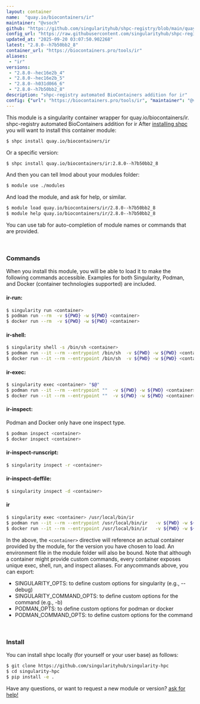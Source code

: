 ```yaml
---
layout: container
name:  "quay.io/biocontainers/ir"
maintainer: "@vsoch"
github: "https://github.com/singularityhub/shpc-registry/blob/main/quay.io/biocontainers/ir/container.yaml"
config_url: "https://raw.githubusercontent.com/singularityhub/shpc-registry/main/quay.io/biocontainers/ir/container.yaml"
updated_at: "2025-09-20 03:07:50.902268"
latest: "2.8.0--h7b50bb2_8"
container_url: "https://biocontainers.pro/tools/ir"
aliases:
 - "ir"
versions:
 - "2.8.0--hec16e2b_4"
 - "2.8.0--hec16e2b_5"
 - "2.8.0--h031d066_6"
 - "2.8.0--h7b50bb2_8"
description: "shpc-registry automated BioContainers addition for ir"
config: {"url": "https://biocontainers.pro/tools/ir", "maintainer": "@vsoch", "description": "shpc-registry automated BioContainers addition for ir", "latest": {"2.8.0--h7b50bb2_8": "sha256:f0c86e38a1ac9c8b01cd2beab3c77d1ea90666f571972db4aabd7b71ba6eaca9"}, "tags": {"2.8.0--hec16e2b_4": "sha256:a705547b48500cdfa7f6926c11e4139e405a3b7f458ddae8768a43254a92e3b8", "2.8.0--hec16e2b_5": "sha256:d37e8e71d6764c068bdd86f13010d49c63401ac53efaee267f5a25e663d975ed", "2.8.0--h031d066_6": "sha256:94ebabf6c337139a96099b44996800777c13bb115b1c5549e16dc1782b6034ab", "2.8.0--h7b50bb2_8": "sha256:f0c86e38a1ac9c8b01cd2beab3c77d1ea90666f571972db4aabd7b71ba6eaca9"}, "docker": "quay.io/biocontainers/ir", "aliases": {"ir": "/usr/local/bin/ir"}}
---
```


This module is a singularity container wrapper for quay.io/biocontainers/ir.
shpc-registry automated BioContainers addition for ir
After [installing shpc](#install) you will want to install this container module:


```bash
$ shpc install quay.io/biocontainers/ir
```

Or a specific version:

```bash
$ shpc install quay.io/biocontainers/ir:2.8.0--h7b50bb2_8
```

And then you can tell lmod about your modules folder:

```bash
$ module use ./modules
```

And load the module, and ask for help, or similar.

```bash
$ module load quay.io/biocontainers/ir/2.8.0--h7b50bb2_8
$ module help quay.io/biocontainers/ir/2.8.0--h7b50bb2_8
```

You can use tab for auto-completion of module names or commands that are provided.

<br>

### Commands

When you install this module, you will be able to load it to make the following commands accessible.
Examples for both Singularity, Podman, and Docker (container technologies supported) are included.

#### ir-run:

```bash
$ singularity run <container>
$ podman run --rm  -v ${PWD} -w ${PWD} <container>
$ docker run --rm  -v ${PWD} -w ${PWD} <container>
```

#### ir-shell:

```bash
$ singularity shell -s /bin/sh <container>
$ podman run --it --rm --entrypoint /bin/sh  -v ${PWD} -w ${PWD} <container>
$ docker run --it --rm --entrypoint /bin/sh  -v ${PWD} -w ${PWD} <container>
```

#### ir-exec:

```bash
$ singularity exec <container> "$@"
$ podman run --it --rm --entrypoint ""  -v ${PWD} -w ${PWD} <container> "$@"
$ docker run --it --rm --entrypoint ""  -v ${PWD} -w ${PWD} <container> "$@"
```

#### ir-inspect:

Podman and Docker only have one inspect type.

```bash
$ podman inspect <container>
$ docker inspect <container>
```

#### ir-inspect-runscript:

```bash
$ singularity inspect -r <container>
```

#### ir-inspect-deffile:

```bash
$ singularity inspect -d <container>
```


#### ir

```bash
$ singularity exec <container> /usr/local/bin/ir
$ podman run --it --rm --entrypoint /usr/local/bin/ir   -v ${PWD} -w ${PWD} <container> -c " $@"
$ docker run --it --rm --entrypoint /usr/local/bin/ir   -v ${PWD} -w ${PWD} <container> -c " $@"
```



In the above, the `<container>` directive will reference an actual container provided
by the module, for the version you have chosen to load. An environment file in the
module folder will also be bound. Note that although a container
might provide custom commands, every container exposes unique exec, shell, run, and
inspect aliases. For anycommands above, you can export:

 - SINGULARITY_OPTS: to define custom options for singularity (e.g., --debug)
 - SINGULARITY_COMMAND_OPTS: to define custom options for the command (e.g., -b)
 - PODMAN_OPTS: to define custom options for podman or docker
 - PODMAN_COMMAND_OPTS: to define custom options for the command

<br>

### Install

You can install shpc locally (for yourself or your user base) as follows:

```bash
$ git clone https://github.com/singularityhub/singularity-hpc
$ cd singularity-hpc
$ pip install -e .
```

Have any questions, or want to request a new module or version? [ask for help!](https://github.com/singularityhub/singularity-hpc/issues)